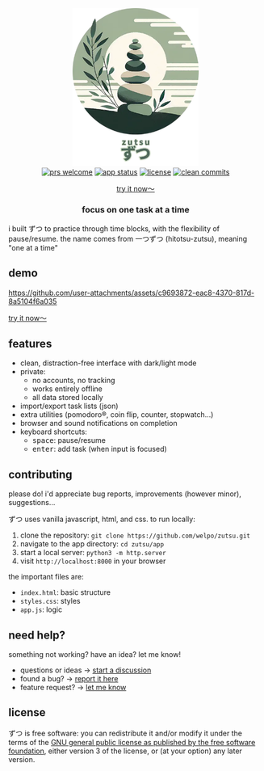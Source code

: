 <p align="center">
    <a href="https://zutsu.osc.garden">
        <img src="https://raw.githubusercontent.com/welpo/zutsu/main/app/logo.webp" width="250" alt="zutsu logo">
    </a>
    <br>
    <a href="#contributing">
        <img src="https://img.shields.io/badge/prs-welcome-0?style=flat-square&labelcolor=202b2d&color=5b7463" alt="prs welcome"></a>
    <a href="https://zutsu.osc.garden">
        <img src="https://img.shields.io/website?url=https%3a%2f%2fzutsu.osc.garden&style=flat-square&label=app&labelcolor=202b2d" alt="app status"></a>
    <a href="#license">
        <img src="https://img.shields.io/github/license/welpo/zutsu?style=flat-square&labelcolor=202b2d&color=5b7463" alt="license"></a>
    <a href="https://github.com/welpo/git-sumi">
        <img src="https://img.shields.io/badge/clean_commits-git--sumi-0?style=flat-square&labelcolor=202b2d&color=5b7463" alt="clean commits"></a>
</p>

<p align="center">
    <a href="https://zutsu.osc.garden">try it now〜</a>
</p>

<h3 align="center">focus on one task at a time</h3>

i built ずつ to practice through time blocks, with the flexibility of pause/resume. the name comes from 一つずつ (hitotsu-zutsu), meaning "one at a time"

## demo

https://github.com/user-attachments/assets/c9693872-eac8-4370-817d-8a5104f6a035

[try it now〜](https://zutsu.osc.garden)

## features

- clean, distraction-free interface with dark/light mode
- private:
  - no accounts, no tracking
  - works entirely offline
  - all data stored locally
- import/export task lists (json)
- extra utilities (pomodoro®, coin flip, counter, stopwatch…)
- browser and sound notifications on completion
- keyboard shortcuts:
  - <kbd>space</kbd>: pause/resume
  - <kbd>enter</kbd>: add task (when input is focused)

## contributing

please do! i'd appreciate bug reports, improvements (however minor), suggestions…

ずつ uses vanilla javascript, html, and css. to run locally:

1. clone the repository: `git clone https://github.com/welpo/zutsu.git`
2. navigate to the app directory: `cd zutsu/app`
3. start a local server: `python3 -m http.server`
4. visit `http://localhost:8000` in your browser

the important files are:

- `index.html`: basic structure
- `styles.css`: styles
- `app.js`: logic

## need help?

something not working? have an idea? let me know!

- questions or ideas → [start a discussion](https://github.com/welpo/zutsu/discussions)
- found a bug? → [report it here](https://github.com/welpo/zutsu/issues/new?&labels=bug&template=2_bug_report.yml)
- feature request? → [let me know](https://github.com/welpo/zutsu/issues/new?&labels=feature&template=3_feature_request.yml)

## license

ずつ is free software: you can redistribute it and/or modify it under the terms of the [GNU general public license as published by the free software foundation](./COPYING), either version 3 of the license, or (at your option) any later version.
